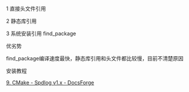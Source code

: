 1 直接头文件引用

2 静态库引用

3 系统安装引用  find_package



优劣势

find_package编译速度最快，静态库引用和头文件都比较慢，目前不清楚原因



安装教程

[9. CMake - Spdlog v1.x - DocsForge](https://spdlog.docsforge.com/v1.x/9.cmake/#generate)

